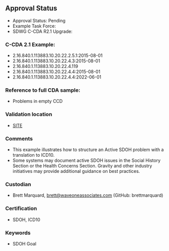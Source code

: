 ## Approval Status 

* Approval Status: Pending
* Example Task Force: 
* SDWG C-CDA R2.1 Upgrade: 

### C-CDA 2.1 Example:


* 2.16.840.1.113883.10.20.22.2.5.1:2015-08-01
* 2.16.840.1.113883.10.20.22.4.3:2015-08-01
* 2.16.840.1.113883.10.20.22.4.119
* 2.16.840.1.113883.10.20.22.4.4:2015-08-01
* 2.16.840.1.113883.10.20.22.4.4:2022-06-01


### Reference to full CDA sample:
* Problems in empty CCD


### Validation location

* [SITE](https://ett.healthit.gov/ett/#/validators/ccdauscidv3)

### Comments

* This example illustrates how to structure an Active SDOH problem with a translation to ICD10.
* Some systems may document active SDOH issues in the Social History Section or the Health Concerns Section. Gravity and other industry initiatives may provide additional guidance on best practices.

### Custodian

* Brett Marquard, brett@waveoneassociates.com (GitHub: brettmarquard)

### Certification
* SDOH, ICD10

### Keywords

* SDOH Goal

